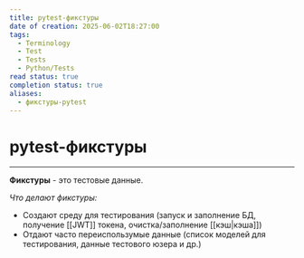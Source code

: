 ```yaml
---
title: pytest-фикстуры
date of creation: 2025-06-02T18:27:00
tags:
  - Terminology
  - Test
  - Tests
  - Python/Tests
read status: true
completion status: true
aliases:
  - фикстуры-pytest
---
```

# pytest-фикстуры
---

**Фикстуры** - это тестовые данные.

*Что делают фикстуры:*

- Создают среду для тестирования (запуск и заполнение БД, получение [[JWT]] токена, очистка/заполнение [[кэш|кэша]])
- Отдают часто переиспользумые данные (список моделей для тестирования, данные тестового юзера и др.)
